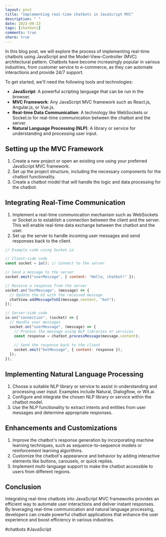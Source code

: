 ```yaml
---
layout: post
title: "Implementing real-time chatbots in JavaScript MVC"
description: " "
date: 2023-09-23
tags: [chatbots]
comments: true
share: true
---
```


In this blog post, we will explore the process of implementing real-time chatbots using JavaScript and the Model-View-Controller (MVC) architectural pattern. Chatbots have become increasingly popular in various industries, from customer service to e-commerce, as they can automate interactions and provide 24/7 support.

To get started, we'll need the following tools and technologies:

- **JavaScript**: A powerful scripting language that can be run in the browser.
- **MVC Framework**: Any JavaScript MVC framework such as React.js, Angular.js, or Vue.js.
- **Real-time Data Communication**: A technology like WebSockets or Socket.io for real-time communication between the chatbot and the server.
- **Natural Language Processing (NLP)**: A library or service for understanding and processing user input.

## Setting up the MVC Framework

1. Create a new project or open an existing one using your preferred JavaScript MVC framework.
2. Set up the project structure, including the necessary components for the chatbot functionality.
3. Create a chatbot model that will handle the logic and data processing for the chatbot.

## Integrating Real-Time Communication

1. Implement a real-time communication mechanism such as WebSockets or Socket.io to establish a connection between the client and the server. This will enable real-time data exchange between the chatbot and the user.
2. Set up the server to handle incoming user messages and send responses back to the client.

```javascript
// Example code using Socket.io

// Client-side code
const socket = io(); // Connect to the server

// Send a message to the server
socket.emit("userMessage", { content: "Hello, chatbot!" }); 

// Receive a response from the server
socket.on("botMessage", (message) => {
  // Update the UI with the received message
  chatView.addMessageToUI(message.content, "bot");
});

// Server-side code
io.on("connection", (socket) => {
  // Handle user messages
  socket.on("userMessage", (message) => {
    // Process the message using NLP libraries or services
    const response = chatbot.processMessage(message.content);
    
    // Send the response back to the client
    socket.emit("botMessage", { content: response });
  });
});
```

## Implementing Natural Language Processing

1. Choose a suitable NLP library or service to assist in understanding and processing user input. Examples include Natural, Dialogflow, or Wit.ai.
2. Configure and integrate the chosen NLP library or service within the chatbot model.
3. Use the NLP functionality to extract intents and entities from user messages and determine appropriate responses.

## Enhancements and Customizations

1. Improve the chatbot's response generation by incorporating machine learning techniques, such as sequence-to-sequence models or reinforcement learning algorithms.
2. Customize the chatbot's appearance and behavior by adding interactive elements like buttons, carousels, or quick replies.
3. Implement multi-language support to make the chatbot accessible to users from different regions.

## Conclusion

Integrating real-time chatbots into JavaScript MVC frameworks provides an efficient way to automate user interactions and deliver instant responses. By leveraging real-time communication and natural language processing, developers can create powerful chatbot applications that enhance the user experience and boost efficiency in various industries.

#chatbots #JavaScript